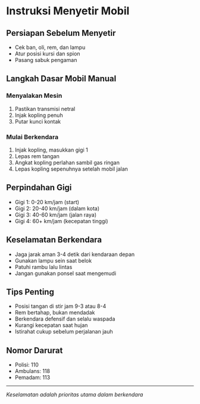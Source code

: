# Instruksi Menyetir Mobil

## Persiapan Sebelum Menyetir
- Cek ban, oli, rem, dan lampu
- Atur posisi kursi dan spion
- Pasang sabuk pengaman

## Langkah Dasar Mobil Manual

### Menyalakan Mesin
1. Pastikan transmisi netral
2. Injak kopling penuh
3. Putar kunci kontak

### Mulai Berkendara
1. Injak kopling, masukkan gigi 1
2. Lepas rem tangan
3. Angkat kopling perlahan sambil gas ringan
4. Lepas kopling sepenuhnya setelah mobil jalan

## Perpindahan Gigi
- Gigi 1: 0-20 km/jam (start)
- Gigi 2: 20-40 km/jam (dalam kota)
- Gigi 3: 40-60 km/jam (jalan raya)
- Gigi 4: 60+ km/jam (kecepatan tinggi)

## Keselamatan Berkendara
- Jaga jarak aman 3-4 detik dari kendaraan depan
- Gunakan lampu sein saat belok
- Patuhi rambu lalu lintas
- Jangan gunakan ponsel saat mengemudi

## Tips Penting
- Posisi tangan di stir jam 9-3 atau 8-4
- Rem bertahap, bukan mendadak
- Berkendara defensif dan selalu waspada
- Kurangi kecepatan saat hujan
- Istirahat cukup sebelum perjalanan jauh

## Nomor Darurat
- Polisi: 110
- Ambulans: 118
- Pemadam: 113

---
*Keselamatan adalah prioritas utama dalam berkendara*
